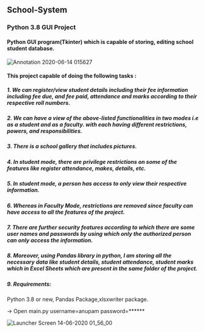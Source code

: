 ## School-System
### Python 3.8 GUI Project
####  Python GUI program(Tkinter) which is capable of storing, editing school student database.

![Annotation 2020-06-14 015627](https://user-images.githubusercontent.com/48323127/84588680-3565da80-ae47-11ea-9305-a923668ec4f5.png)


[](url)
#### This project capable of doing the following tasks :


##### 1. We can register/view student details including their fee information including fee due, and fee paid, attendance and marks according to their respective roll numbers. 

##### 2. We can have a view of the above-listed functionalities in two modes i.e as a student and as a faculty. with each having different restrictions, powers, and responsibilities.

##### 3. There is a school gallery that includes pictures.

##### 4. In student mode, there are privilege restrictions on some of the features like register attendance, makes, details, etc.

##### 5. In student mode, a person has access to only view their respective information.

##### 6. Whereas in Faculty Mode, restrictions are removed since faculty can have access to all the features of the project.

##### 7. There are further security features according to which there are some user names and passwords by using which only the authorized person can only access the information.

##### 8. Moreover, using Pandas library in python, I am storing all the necessary data like student details, student attendance, student marks which in Excel Sheets which are present in the same folder of the project.


##### 9. Requirements:
Python 3.8 or new, Pandas Package,xlsxwriter package.

-> Open main.py
 username=anupam
 password=******

![Launcher Screen 14-06-2020 01_56_00](https://user-images.githubusercontent.com/48323127/84588709-6b0ac380-ae47-11ea-83eb-b6f8fb7f7818.png)
